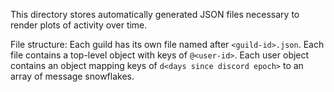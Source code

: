 This directory stores automatically generated JSON files necessary to render plots of activity over time.

File structure:
Each guild has its own file named after `<guild-id>.json`.
Each file contains a top-level object with keys of `@<user-id>`.
Each user object contains an object mapping keys of `d<days since discord epoch>` to an array of message snowflakes.
